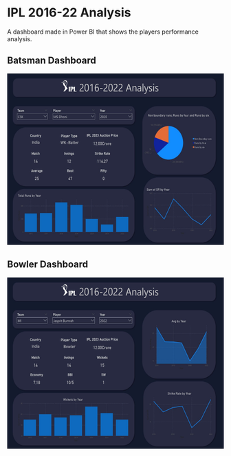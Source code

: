# IPL 2016-22 Analysis

A dashboard made in Power BI that shows the players performance analysis.

## Batsman Dashboard
<img src="batsman_dashboard.png" height=400px>

## Bowler Dashboard
<img src="bowler_dashboard.png" height=400px>

